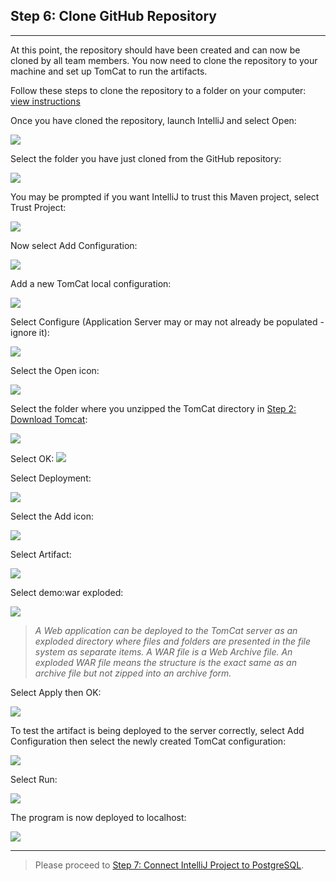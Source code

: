 ## Step 6: Clone GitHub Repository

---

At this point, the repository should have been created and can now be cloned by all team members.
You now need to clone the repository to your machine and set up TomCat to run the artifacts.

Follow these steps to clone the repository to a folder on your computer: [view instructions](https://docs.github.com/en/github/creating-cloning-and-archiving-repositories/cloning-a-repository-from-github/cloning-a-repository)

Once you have cloned the repository, launch IntelliJ and select Open:

![](screenshots/6_github_clone_1.png)

Select the folder you have just cloned from the GitHub repository:

![](screenshots/6_github_clone_2.png)

You may be prompted if you want IntelliJ to trust this Maven project, select Trust Project:

![](screenshots/6_github_clone_3.png)

Now select Add Configuration:

![](screenshots/6_github_clone_4.png)

Add a new TomCat local configuration:

![](screenshots/6_github_clone_5.png)

Select Configure (Application Server may or may not already be populated - ignore it):

![](screenshots/6_github_clone_6.png)

Select the Open icon:

![](screenshots/6_github_clone_7.png)

Select the folder where you unzipped the TomCat directory in [Step 2: Download Tomcat](2_tomcat_download.md):

![](screenshots/6_github_clone_8.png)

Select OK:
![](screenshots/6_github_clone_9.png)

Select Deployment:

![](screenshots/6_github_clone_10.png)

Select the Add icon:

![](screenshots/6_github_clone_11.png)

Select Artifact:

![](screenshots/6_github_clone_12.png)

Select demo:war exploded:

![](screenshots/6_github_clone_13.png)
> *A Web application can be deployed to the TomCat server as an exploded directory where files and folders are presented 
in the file system as separate items. A WAR file is a Web Archive file. An exploded WAR file means the structure is the 
exact same as an archive file but not zipped into an archive form.*

Select Apply then OK:

![](screenshots/6_github_clone_14.png)

To test the artifact is being deployed to the server correctly, select Add Configuration then select the newly created 
TomCat configuration:

![](screenshots/6_github_clone_15.png)

Select Run:

![](screenshots/6_github_clone_16.png)

The program is now deployed to localhost:

![](screenshots/6_github_clone_17.png)

---

> Please proceed to [Step 7: Connect IntelliJ Project to PostgreSQL](7_connect_intellij_postgresql.md).
